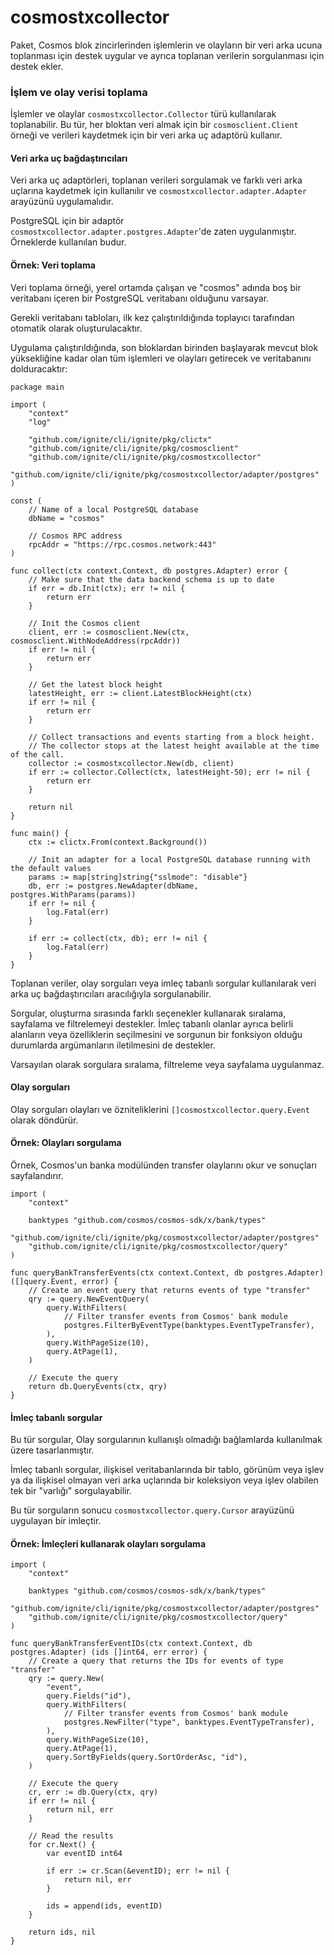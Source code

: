 # cosmostxcollector

Paket, Cosmos blok zincirlerinden işlemlerin ve olayların bir veri arka ucuna toplanması için destek uygular ve ayrıca toplanan verilerin sorgulanması için destek ekler.

### İşlem ve olay verisi toplama

İşlemler ve olaylar `cosmostxcollector.Collector` türü kullanılarak toplanabilir. Bu tür, her bloktan veri almak için bir `cosmosclient.Client` örneği ve verileri kaydetmek için bir veri arka uç adaptörü kullanır.

#### Veri arka uç bağdaştırıcıları[​](broken-reference) <a href="#data-backend-adapters" id="data-backend-adapters"></a>

Veri arka uç adaptörleri, toplanan verileri sorgulamak ve farklı veri arka uçlarına kaydetmek için kullanılır ve `cosmostxcollector.adapter.Adapter` arayüzünü uygulamalıdır.

PostgreSQL için bir adaptör `cosmostxcollector.adapter.postgres.Adapter`'de zaten uygulanmıştır. Örneklerde kullanılan budur.

#### Örnek: Veri toplama[​](broken-reference) <a href="#example-data-collection" id="example-data-collection"></a>

Veri toplama örneği, yerel ortamda çalışan ve "cosmos" adında boş bir veritabanı içeren bir PostgreSQL veritabanı olduğunu varsayar.

Gerekli veritabanı tabloları, ilk kez çalıştırıldığında toplayıcı tarafından otomatik olarak oluşturulacaktır.

Uygulama çalıştırıldığında, son bloklardan birinden başlayarak mevcut blok yüksekliğine kadar olan tüm işlemleri ve olayları getirecek ve veritabanını dolduracaktır:

```
package main

import (
    "context"
    "log"

    "github.com/ignite/cli/ignite/pkg/clictx"
    "github.com/ignite/cli/ignite/pkg/cosmosclient"
    "github.com/ignite/cli/ignite/pkg/cosmostxcollector"
    "github.com/ignite/cli/ignite/pkg/cosmostxcollector/adapter/postgres"
)

const (
    // Name of a local PostgreSQL database
    dbName = "cosmos"

    // Cosmos RPC address
    rpcAddr = "https://rpc.cosmos.network:443"
)

func collect(ctx context.Context, db postgres.Adapter) error {
    // Make sure that the data backend schema is up to date
    if err = db.Init(ctx); err != nil {
        return err
    }

    // Init the Cosmos client
    client, err := cosmosclient.New(ctx, cosmosclient.WithNodeAddress(rpcAddr))
    if err != nil {
        return err
    }

    // Get the latest block height
    latestHeight, err := client.LatestBlockHeight(ctx)
    if err != nil {
        return err
    }

    // Collect transactions and events starting from a block height.
    // The collector stops at the latest height available at the time of the call.
    collector := cosmostxcollector.New(db, client)
    if err := collector.Collect(ctx, latestHeight-50); err != nil {
        return err
    }

    return nil
}

func main() {
    ctx := clictx.From(context.Background())

    // Init an adapter for a local PostgreSQL database running with the default values
    params := map[string]string{"sslmode": "disable"}
    db, err := postgres.NewAdapter(dbName, postgres.WithParams(params))
    if err != nil {
        log.Fatal(err)
    }

    if err := collect(ctx, db); err != nil {
        log.Fatal(err)
    }
}
```

Toplanan veriler, olay sorguları veya imleç tabanlı sorgular kullanılarak veri arka uç bağdaştırıcıları aracılığıyla sorgulanabilir.

Sorgular, oluşturma sırasında farklı seçenekler kullanarak sıralama, sayfalama ve filtrelemeyi destekler. İmleç tabanlı olanlar ayrıca belirli alanların veya özelliklerin seçilmesini ve sorgunun bir fonksiyon olduğu durumlarda argümanların iletilmesini de destekler.

Varsayılan olarak sorgulara sıralama, filtreleme veya sayfalama uygulanmaz.

#### Olay sorguları[​](broken-reference) <a href="#event-queries" id="event-queries"></a>

Olay sorguları olayları ve özniteliklerini `[]cosmostxcollector.query.Event` olarak döndürür.

#### Örnek: Olayları sorgulama <a href="#example-query-events" id="example-query-events"></a>

Örnek, Cosmos'un banka modülünden transfer olaylarını okur ve sonuçları sayfalandırır.

```
import (
    "context"

    banktypes "github.com/cosmos/cosmos-sdk/x/bank/types"
    "github.com/ignite/cli/ignite/pkg/cosmostxcollector/adapter/postgres"
    "github.com/ignite/cli/ignite/pkg/cosmostxcollector/query"
)

func queryBankTransferEvents(ctx context.Context, db postgres.Adapter) ([]query.Event, error) {
    // Create an event query that returns events of type "transfer"
    qry := query.NewEventQuery(
        query.WithFilters(
            // Filter transfer events from Cosmos' bank module
            postgres.FilterByEventType(banktypes.EventTypeTransfer),
        ),
        query.WithPageSize(10),
        query.AtPage(1),
    )

    // Execute the query
    return db.QueryEvents(ctx, qry)
}
```

#### İmleç tabanlı sorgular <a href="#cursor-based-queries" id="cursor-based-queries"></a>

Bu tür sorgular, Olay sorgularının kullanışlı olmadığı bağlamlarda kullanılmak üzere tasarlanmıştır.

İmleç tabanlı sorgular, ilişkisel veritabanlarında bir tablo, görünüm veya işlev ya da ilişkisel olmayan veri arka uçlarında bir koleksiyon veya işlev olabilen tek bir "varlığı" sorgulayabilir.

Bu tür sorguların sonucu `cosmostxcollector.query.Cursor` arayüzünü uygulayan bir imleçtir.

#### Örnek: İmleçleri kullanarak olayları sorgulama[​](broken-reference) <a href="#example-query-events-using-cursors" id="example-query-events-using-cursors"></a>

```
import (
    "context"

    banktypes "github.com/cosmos/cosmos-sdk/x/bank/types"
    "github.com/ignite/cli/ignite/pkg/cosmostxcollector/adapter/postgres"
    "github.com/ignite/cli/ignite/pkg/cosmostxcollector/query"
)

func queryBankTransferEventIDs(ctx context.Context, db postgres.Adapter) (ids []int64, err error) {
    // Create a query that returns the IDs for events of type "transfer"
    qry := query.New(
        "event",
        query.Fields("id"),
        query.WithFilters(
            // Filter transfer events from Cosmos' bank module
            postgres.NewFilter("type", banktypes.EventTypeTransfer),
        ),
        query.WithPageSize(10),
        query.AtPage(1),
        query.SortByFields(query.SortOrderAsc, "id"),
    )

    // Execute the query
    cr, err := db.Query(ctx, qry)
    if err != nil {
        return nil, err
    }

    // Read the results
    for cr.Next() {
        var eventID int64

        if err := cr.Scan(&eventID); err != nil {
            return nil, err
        }

        ids = append(ids, eventID)
    }

    return ids, nil
}
```
